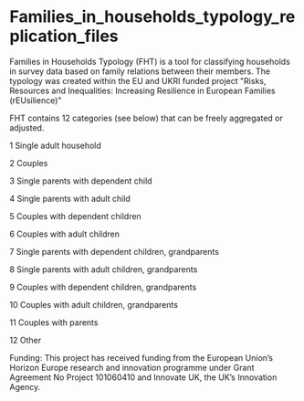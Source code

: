 # Families_in_households_typology_replication_files
 
Families in Households Typology (FHT) is a tool for classifying households in survey data based on family relations between their members. The typology was created within the EU and UKRI funded project "Risks, Resources and Inequalities: Increasing Resilience in European Families (rEUsilience)"

FHT contains 12 categories (see below) that can be freely aggregated or adjusted. 

1 Single adult household

2 Couples 

3 Single parents with dependent child 

4 Single parents with adult child 

5 Couples with dependent children 

6 Couples with adult children 

7 Single parents with dependent children, grandparents 

8 Single parents with adult children, grandparents 

9 Couples with dependent children, grandparents 

10 Couples with adult children, grandparents 

11 Couples with parents 

12 Other

Funding: This project has received funding from the European Union’s Horizon Europe research and innovation programme under Grant Agreement No Project 101060410 and Innovate UK, the UK’s Innovation Agency.

